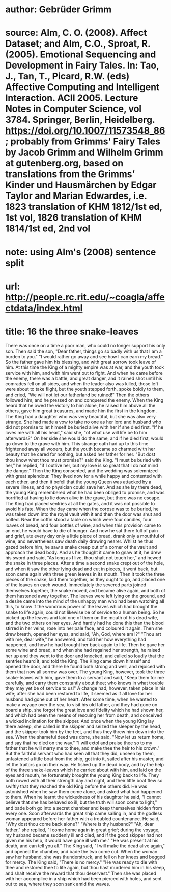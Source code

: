 # author: Gebrüder Grimm
# source: Alm, C. O. (2008). Affect Dataset; and Alm, C.O., Sproat, R. (2005). Emotional Sequencing and Development in Fairy Tales. In: Tao, J., Tan, T., Picard, R.W. (eds) Affective Computing and Intelligent Interaction. ACII 2005. Lecture Notes in Computer Science, vol 3784. Springer, Berlin, Heidelberg. https://doi.org/10.1007/11573548_86; probably from Grimms' Fairy Tales by Jacob Grimm and Wilhelm Grimm at gutenberg.org, based on translations from the Grimms’ Kinder und Hausmärchen by Edgar Taylor and Marian Edwardes, i.e. 1823 translation of KHM 1812/1st ed, 1st vol, 1826 translation of KHM 1814/1st ed, 2nd vol
# note: using Alm's (2008) sentence split
# url: http://people.rc.rit.edu/~coagla/affectdata/index.html
# title: 16 the three snake-leaves

There was once on a time a poor man, who could no longer support his only son.
Then said the son, "Dear father, things go so badly with us that I am a burden to you."
"I would rather go away and see how I can earn my bread."
So the father gave him his blessing, and with great sorrow took leave of him.
At this time the King of a mighty empire was at war, and the youth took service with him, and with him went out to fight.
And when he came before the enemy, there was a battle, and great danger, and it rained shot until his comrades fell on all sides, and when the leader also was killed, those left were about to take flight, but the youth stepped forth, spoke boldly to them, and cried, "We will not let our fatherland be ruined!"
Then the others followed him, and he pressed on and conquered the enemy.
When the King heard that he owed the victory to him alone, he raised him above all the others, gave him great treasures, and made him the first in the kingdom.
The King had a daughter who was very beautiful, but she was also very strange.
She had made a vow to take no one as her lord and husband who did not promise to let himself be buried alive with her if she died first.
"If he loves me with all his heart," said she, "of what use will life be to him afterwards?"
On her side she would do the same, and if he died first, would go down to the grave with him.
This strange oath had up to this time frightened away all wooers, but the youth became so charmed with her beauty that he cared for nothing, but asked her father for her.
"But dost thou know what thou must promise?" said the King.
"I must be buried with her," he replied, "if I outlive her, but my love is so great that I do not mind the danger."
Then the King consented, and the wedding was solemnized with great splendour.
They lived now for a while happy and contented with each other, and then it befell that the young Queen was attacked by a severe illness, and no physician could save her.
And as she lay there dead, the young King remembered what he had been obliged to promise, and was horrified at having to lie down alive in the grave, but there was no escape.
The King had placed sentries at all the gates, and it was not possible to avoid his fate.
When the day came when the corpse was to be buried, he was taken down into the royal vault with it and then the door was shut and bolted.
Near the coffin stood a table on which were four candles, four loaves of bread, and four bottles of wine, and when this provision came to an end, he would have to die of hunger.
And now he sat there full of pain and grief, ate every day only a little piece of bread, drank only a mouthful of wine, and nevertheless saw death daily drawing nearer.
Whilst he thus gazed before him, he saw a snake creep out of a corner of the vault and approach the dead body.
And as he thought it came to gnaw at it, he drew his sword and said, "As long as I live, thou shalt not touch her," and hewed the snake in three pieces.
After a time a second snake crept out of the hole, and when it saw the other lying dead and cut in pieces, it went back, but soon came again with three green leaves in its mouth.
Then it took the three pieces of the snake, laid them together, as they ought to go, and placed one of the leaves on each wound.
Immediately the severed parts joined themselves together, the snake moved, and became alive again, and both of them hastened away together.
The leaves were left lying on the ground, and a desire came into the mind of the unhappy man who had been watching all this, to know if the wondrous power of the leaves which had brought the snake to life again, could not likewise be of service to a human being.
So he picked up the leaves and laid one of them on the mouth of his dead wife, and the two others on her eyes.
And hardly had he done this than the blood stirred in her veins, rose into her pale face, and coloured it again.
Then she drew breath, opened her eyes, and said, "Ah, God, where am I?"
"Thou art with me, dear wife," he answered, and told her how everything had happened, and how he had brought her back again to life.
Then he gave her some wine and bread, and when she had regained her strength, he raised her up and they went to the door and knocked, and called so loudly that the sentries heard it, and told the King.
The King came down himself and opened the door, and there he found both strong and well, and rejoiced with them that now all sorrow was over.
The young King, however, took the three snake-leaves with him, gave them to a servant and said, "Keep them for me carefully, and carry them constantly about thee; who knows in what trouble they may yet be of service to us!"
A change had, however, taken place in his wife; after she had been restored to life, it seemed as if all love for her husband had gone out of her heart.
After some time, when he wanted to make a voyage over the sea, to visit his old father, and they had gone on board a ship, she forgot the great love and fidelity which he had shown her, and which had been the means of rescuing her from death, and conceived a wicked inclination for the skipper.
And once when the young King lay there asleep, she called in the skipper and seized the sleeper by the head, and the skipper took him by the feet, and thus they threw him down into the sea.
When the shameful deed was done, she said, "Now let us return home, and say that he died on the way."
"I will extol and praise thee so to my father that he will marry me to thee, and make thee the heir to his crown."
But the faithful servant who had seen all that they did, unseen by them, unfastened a little boat from the ship, got into it, sailed after his master, and let the traitors go on their way.
He fished up the dead body, and by the help of the three snake-leaves which he carried about with him, and laid on the eyes and mouth, he fortunately brought the young King back to life.
They both rowed with all their strength day and night, and their little boat flew so swiftly that they reached the old King before the others did.
He was astonished when he saw them come alone, and asked what had happened to them.
When he learnt the wickedness of his daughter he said, "I cannot believe that she has behaved so ill, but the truth will soon come to light," and bade both go into a secret chamber and keep themselves hidden from every one.
Soon afterwards the great ship came sailing in, and the godless woman appeared before her father with a troubled countenance.
He said, "Why dost thou come back alone?"
"Where is thy husband?"
"Ah, dear father," she replied, "I come home again in great grief; during the voyage, my husband became suddenly ill and died, and if the good skipper had not given me his help, it would have gone ill with me."
"He was present at his death, and can tell you all."
The King said, "I will make the dead alive again," and opened the chamber, and bade the two come out.
When the woman saw her husband, she was thunderstruck, and fell on her knees and begged for mercy.
The King said, "There is no mercy."
"He was ready to die with thee and restored thee to life again, but thou hast murdered him in his sleep, and shalt receive the reward that thou deservest."
Then she was placed with her accomplice in a ship which had been pierced with holes, and sent out to sea, where they soon sank amid the waves.

